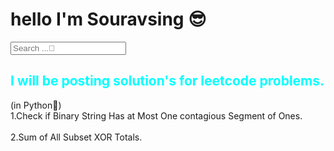 <h1><b>hello I'm Souravsing 😎</b></h1>
<input id="searchbar" onkeyup="search_animal()" type="text"
        name="search" placeholder="Search ...🔎">
<h2 style="color:aqua">I will be posting solution's for leetcode problems.</h2>
(in Python🐍)
<br>
<a href="1" style="text-decoration:none" class="blog">1.Check if Binary String Has at Most One contagious Segment of Ones.</a><br><br>
<a href="2" style="text-decoration:none" class="blog">2.Sum of All Subset XOR Totals.</a>
<script src="./search.js"></script>

